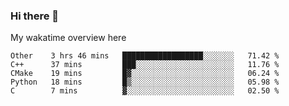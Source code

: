 ### Hi there 👋

<!--
**Jassy930/Jassy930** is a ✨ _special_ ✨ repository because its `README.md` (this file) appears on your GitHub profile.

Here are some ideas to get you started:

- 🔭 I’m currently working on ...
- 🌱 I’m currently learning ...
- 👯 I’m looking to collaborate on ...
- 🤔 I’m looking for help with ...
- 💬 Ask me about ...
- 📫 How to reach me: ...
- 😄 Pronouns: ...
- ⚡ Fun fact: ...
-->

My wakatime overview here
<!--START_SECTION:waka-->
```text
Other    3 hrs 46 mins   ██████████████████░░░░░░░   71.42 % 
C++      37 mins         ███░░░░░░░░░░░░░░░░░░░░░░   11.76 % 
CMake    19 mins         █▓░░░░░░░░░░░░░░░░░░░░░░░   06.24 % 
Python   18 mins         █▒░░░░░░░░░░░░░░░░░░░░░░░   05.98 % 
C        7 mins          ▓░░░░░░░░░░░░░░░░░░░░░░░░   02.50 % 
```
<!--END_SECTION:waka-->
